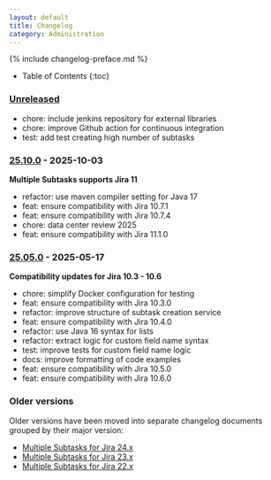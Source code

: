 ```yaml
---
layout: default
title: Changelog
category: Administration
---
```


{% include changelog-preface.md %}

* Table of Contents
{:toc}

### [Unreleased]

* chore: include jenkins repository for external libraries
* chore: improve Github action for continuous integration
* test: add test creating high number of subtasks

### [25.10.0] -  2025-10-03

**Multiple Subtasks supports Jira 11**

* refactor: use maven compiler setting for Java 17
* feat: ensure compatibility with Jira 10.7.1
* feat: ensure compatibility with Jira 10.7.4
* chore: data center review 2025
* feat: ensure compatibility with Jira 11.1.0

### [25.05.0] -  2025-05-17

**Compatibility updates for Jira 10.3 - 10.6**

* chore: simplify Docker configuration for testing
* feat: ensure compatibility with Jira 10.3.0
* refactor: improve structure of subtask creation service
* feat: ensure compatibility with Jira 10.4.0
* refactor: use Java 16 syntax for lists
* refactor: extract logic for custom field name syntax
* test: improve tests for custom field name logic
* docs: improve formatting of code examples
* feat: ensure compatibility with Jira 10.5.0
* feat: ensure compatibility with Jira 10.6.0

### Older versions

Older versions have been moved into separate changelog documents grouped by their major version:

* [Multiple Subtasks for Jira 24.x](/changelog-24x)
* [Multiple Subtasks for Jira 23.x](/changelog-23x)
* [Multiple Subtasks for Jira 22.x](/changelog-22x)

[Unreleased]: https://github.com/codescape/jira-multiple-subtasks/compare/25.10.0...HEAD
[25.10.0]: https://github.com/codescape/jira-multiple-subtasks/compare/25.05.0...25.10.0
[25.05.0]: https://github.com/codescape/jira-multiple-subtasks/compare/24.11.0...25.05.0
